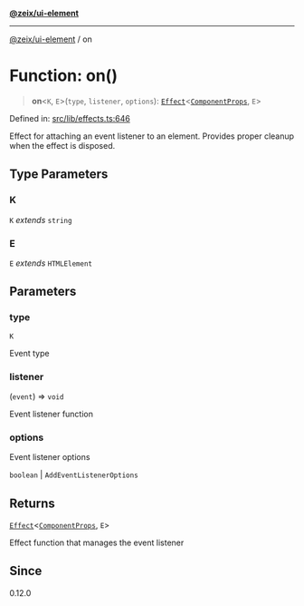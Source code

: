 [**@zeix/ui-element**](../README.md)

***

[@zeix/ui-element](../globals.md) / on

# Function: on()

> **on**\<`K`, `E`\>(`type`, `listener`, `options`): [`Effect`](../type-aliases/Effect.md)\<[`ComponentProps`](../type-aliases/ComponentProps.md), `E`\>

Defined in: [src/lib/effects.ts:646](https://github.com/zeixcom/ui-element/blob/09c98ef25d6964a68bdac33e61f389dd027c5b92/src/lib/effects.ts#L646)

Effect for attaching an event listener to an element.
Provides proper cleanup when the effect is disposed.

## Type Parameters

### K

`K` *extends* `string`

### E

`E` *extends* `HTMLElement`

## Parameters

### type

`K`

Event type

### listener

(`event`) => `void`

Event listener function

### options

Event listener options

`boolean` | `AddEventListenerOptions`

## Returns

[`Effect`](../type-aliases/Effect.md)\<[`ComponentProps`](../type-aliases/ComponentProps.md), `E`\>

Effect function that manages the event listener

## Since

0.12.0
